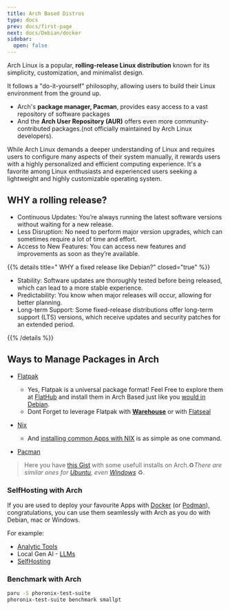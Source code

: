 ```yaml
---
title: Arch Based Distros
type: docs
prev: docs/first-page
next: docs/Debian/docker
sidebar:
  open: false
---
```


Arch Linux is a popular, **rolling-release Linux distribution** known for its simplicity, customization, and minimalist design.

It follows a "do-it-yourself" philosophy, allowing users to build their Linux environment from the ground up.

* Arch's **package manager, Pacman**, provides easy access to a vast repository of software packages
* And the **Arch User Repository (AUR)** offers even more community-contributed packages.(not officially maintained by Arch Linux developers).

While Arch Linux demands a deeper understanding of Linux and requires users to configure many aspects of their system manually, it rewards users with a highly personalized and efficient computing experience. It's a favorite among Linux enthusiasts and experienced users seeking a lightweight and highly customizable operating system.

## WHY a rolling release?

* Continuous Updates: You’re always running the latest software versions without waiting for a new release.
* Less Disruption: No need to perform major version upgrades, which can sometimes require a lot of time and effort.
* Access to New Features: You can access new features and improvements as soon as they’re available.

{{% details title=" WHY a fixed release like Debian?" closed="true" %}}

* Stability: Software updates are thoroughly tested before being released, which can lead to a more stable experience.
* Predictability: You know when major releases will occur, allowing for better planning.
* Long-term Support: Some fixed-release distributions offer long-term support (LTS) versions, which receive updates and security patches for an extended period.

{{% /details %}}

## Ways to Manage Packages in Arch

* [Flatpak](https://jalcocert.github.io/Linux/docs/debian/linux_installing_apps/#flatpak)
  * Yes, Flatpak is a universal package format! Feel Free to explore them at [FlatHub](https://flathub.org/) and install them in Arch Based just like you [would in Debian](https://jalcocert.github.io/Linux/docs/debian/content_creation/#audio-editing-in-linux).
  * Dont Forget to leverage Flatpak with **[Warehouse](https://www.linuxfordevices.com/tutorials/linux/install-setup-warehouse-flatpak)** or with [Flatseal](https://www.linuxfordevices.com/tutorials/linux/manage-flatpak-app-permissions-with-flatseal )

* [Nix](https://jalcocert.github.io/Linux/docs/nix/)
  * And [installing common Apps with NIX](https://jalcocert.github.io/Linux/docs/nix/fav-apps/) is as simple as one command.

* [Pacman](https://jalcocert.github.io/Linux/docs/arch/garuda/#pacman---garuda-package-manager)

> Here you have [this Gist](https://gist.github.com/JAlcocerT/9865a045b2b86adb41fad71e4beddc06) with some usefull installs on Arch.♻️*There are similar ones for [Ubuntu](https://gist.github.com/JAlcocerT/197667ec5ec0da53e78eb58c4253a73f), even [Windows](https://gist.github.com/JAlcocerT/76f22ddf886277ef2653f82898c634d8)* ♻️.

### SelfHosting with Arch

If you are used to deploy your favourite Apps with [Docker](https://jalcocert.github.io/Linux/docs/debian/docker/) (or [Podman](https://jalcocert.github.io/Linux/docs/debian/podman/)), congratulations, you can use them seamlessly with Arch as you do with Debian, mac or Windows.

For example:

* [Analytic Tools](https://jalcocert.github.io/Linux/docs/linux__cloud/analytics/)
* Local Gen AI - [LLMs](https://jalcocert.github.io/Linux/docs/linux__cloud/llms/)
* [SelfHosting](https://jalcocert.github.io/Linux/docs/linux__cloud/selfhosting/)

### Benchmark with Arch

```sh
paru -S phoronix-test-suite
phoronix-test-suite benchmark smallpt
```